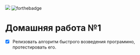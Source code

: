 ![](https://travis-ci.org/DarthBarada/AandDS.svg?branch=master)
![forthebadge](https://forthebadge.com/images/badges/made-with-c-plus-plus.svg)
# Домашняя работа №1
-[X] Релизовать алгоритм быстрого возведения программно, протестировать его.


